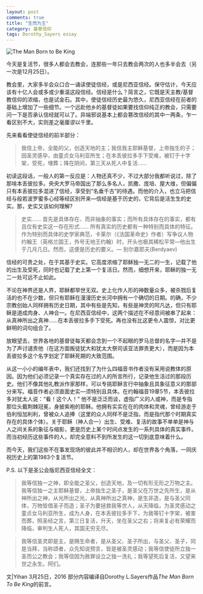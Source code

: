 ```yaml
---
layout: post
comments: true
title: "生而为王"
category: 基督信仰
tags: Dorothy_Sayers essay
---
```


![The Man Born to Be King](http://upload-images.jianshu.io/upload_images/19585-88c15099716b50a3.jpg?imageMogr2/auto-orient/strip%7CimageView2/2/w/1240)

今天是复活节，很多人都会去教会，连那些一年只去教会两次的人也多半会去（另一次是12月25日）。

教会里，大家多半会众口合一诵读使徒信经，或是尼西亚信经。保守估计，今天应该有十亿人会或多或少重温这段信经。信经是什么？简言之，它既是天主教/基督教信仰的浓缩，也是试金石。其中，使徒信经历史最为悠久，尼西亚信经在前者的基础上增加了一些细节。一个远赴他乡的基督徒如果要找信仰纯正的教会，只需要问一下是否承认信经就可以了。异端邪说基本上都会篡改信经的其中一两条，乍一看区别不大，实则差之毫厘谬以千里。

先来看看使徒信经的前半部分：

> 我信上帝，全能的父，创造天地的主；我信我主耶稣基督，上帝独生的子；因圣灵感孕，由童贞女马利亚所生；在本丢彼拉多手下受难，被钉于十字架，受死，埋葬；降在阴间，第三天从死人中复活……

初读这段话，一般人的第一反应是：人物还真不少，不过大部分我都听说过，除了那啥本丢彼拉多。央央大罗马帝国出了那么多名人，凯撒、庞培、屋大维，但偏偏只有本丢彼拉多混进了信经，享受到“名垂千古”的待遇。而他的介入，也立马把信经与般若波罗蜜多心经等经区别开来––信经是基于历史的，它背后是活生生的史实。那，史实又该如何理解?

> 史实…… 首先是具体存在、而非抽象的事实；而所有具体存在的事实，都有且仅有史实这一存在形式…… 所有真实的历史都有一种特别而具体的特征。作为特别而具体的史学家典范，卡莱尔（《法国革命史》作者）写争议人物约翰王（英格兰国王，外号无地王约翰）时，开头也极其稀松平常––他出生于几月几日。然而，这便是历史的要义。–– 别尔嘉耶夫(Berdyaev)

信经的可贵之处，在于其基于史实。它高度浓缩了耶稣独一无二的一生，记载了他的出生及受死，同时也记载了史上第一个复活日。然而，细想开来，耶稣的独一无二一处可远不止如此。

不论在神界还是人界，耶稣都举世无双。史上化作人形的神数量众多，被杀戮后复活的也不在少数，但只有耶稣在漫漫历史长河中拥有一个确切的日期。的确，不少宗教创始人同样拥有历史日期，其中有些是先知，有些是神灵的阿凡达，但只有耶稣是道成肉身、人神合一。在尼西亚信经中，这两个描述在不经意间被串了起来：从真神所出之真神……在本丢彼拉多手下受死。再也没有比这更令人震惊，对比更鲜明的词句组合了。

放眼望去，世界各地的基督徒每天都会念到一个不起眼的罗马总督的名字––并不是为了声讨谴责他（在这方面叛徒犹大和犹太大祭司该亚法罪责更大），而是因为本丢彼拉多这个名字划定了耶稣死期的大致范围。

从这一小小的编年表中，我们还找到了为什么四福音书作者没有采用说教体的原因。因为他们必须记录一个真实存在过的人的所言所行，记录他生活过的那段历史。他们不像其他礼教派作家那样，可以专挑耶稣言行中抽象且具象征意义的那部分来写。福音作者必须直面史实––须特别且具体。在约翰福音19章5节，本丢彼拉多对犹太人说：“看！这个人！” 他不是泛泛而谈，虚指广义的人或神，而是专指那位头戴荆棘冠冕，身披紫袍的耶稣。他拥有实实在在的肉体和灵魂，曾经游走于伯利恒加利利，曾被众人追捧（这里的众人同样不是泛指，而是指代那个时期真实存在的具体个体）。关于耶稣（神人合一）出生、受难、复活的故事不单单是神与人之间关系的象征与缩影，更是历史上某个时间点发生的一系列具体的真实事件。而当初经历这些事件的人，却完全意料不到所发生的这一切到底意味着什么。

而今天，我们这些不在事发现场的彼此并不相识的人，却在世界各个角落，一同庆祝历史上的第1983个复活节。

P.S. 以下是圣公会版尼西亚信经全文：
> 我等信独一之神，即全能之圣父，创造天地，及一切有形无形之万物之主。我等信独一之主耶稣基督，上帝独生之圣子，是圣父在万世之先所生，是从神所出之神，从光所出之光，从真神所出之真神，是生非造，是与圣父同体，万物皆借圣子而造；圣子为要拯救我等世人，从天降临，为圣灵感动之童贞女马利亚所生，成为人身，在本丢彼拉多手下，为我等钉十字架，被害而葬，照圣经之言，第三日复活，升天，坐在圣父之右；将来复必有荣耀而降临，审判生人死人，其国无穷无尽。
 
> 我等信圣灵即是主，是赐生命者，是从圣父、圣子所出，与圣父、圣子，同是当拜，当称颂者，众先知说预言，皆是被圣灵感动；我等信使徒所立独一圣而公之教会；我等信因为赦罪设立之独一洗礼；我等望死后复活，又望来世之永生。阿们。 

文|Yihan
3月25日，2016
部分内容编译自Dorothy L.Sayers作品*The Man Born To Be King*的前言。
